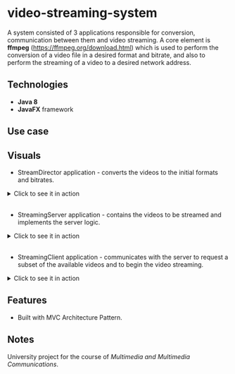# video-streaming-system
A system consisted of 3 applications responsible for conversion, communication between them and video streaming. A core element is **ffmpeg** (https://ffmpeg.org/download.html) which is used to perform the conversion of a video file in a desired format and bitrate, and also to perform the streaming of a video to a desired network address.

## Technologies
* **Java 8**
* **JavaFX** framework

## Use case

## Visuals
* StreamDirector application - converts the videos to the initial formats and bitrates.
<details>
  <summary>Click to see it in action</summary>
  <img src="./img/sd.gif"/>
</details>
<br>

* StreamingServer application - contains the videos to be streamed and implements the server logic.
<details>
  <summary>Click to see it in action</summary>
  <img src="./img/ss.gif"/>
</details>
<br>

* StreamingClient application - communicates with the server to request a subset of the available videos and to begin the video streaming.
<details>
  <summary>Click to see it in action</summary>
  <img src="./img/sc.gif"/>
</details>

## Features
* Built with MVC Architecture Pattern.


## Notes
University project for the course of _Multimedia and Multimedia Communications_.
